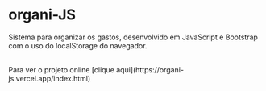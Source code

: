 # organi-JS
Sistema para organizar os gastos, desenvolvido em JavaScript e Bootstrap com o uso do localStorage do navegador.


<br />
Para ver o projeto online [clique aqui](https://organi-js.vercel.app/index.html)
